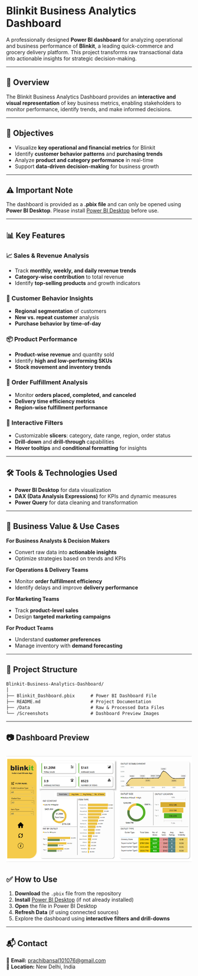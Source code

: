 # **Blinkit Business Analytics Dashboard**  
A professionally designed **Power BI dashboard** for analyzing operational and business performance of **Blinkit**, a leading quick-commerce and grocery delivery platform. This project transforms raw transactional data into actionable insights for strategic decision-making.  

---

## **📌 Overview**  
The Blinkit Business Analytics Dashboard provides an **interactive and visual representation** of key business metrics, enabling stakeholders to monitor performance, identify trends, and make informed decisions.  

---

## **🎯 Objectives**  
- Visualize **key operational and financial metrics** for Blinkit  
- Identify **customer behavior patterns** and **purchasing trends**  
- Analyze **product and category performance** in real-time  
- Support **data-driven decision-making** for business growth  

---

## **⚠️ Important Note**  
The dashboard is provided as a **.pbix file** and can only be opened using **Power BI Desktop**. Please install [Power BI Desktop](https://powerbi.microsoft.com/desktop/) before use.  

---

## **📊 Key Features**  

### **📈 Sales & Revenue Analysis**  
- Track **monthly, weekly, and daily revenue trends**  
- **Category-wise contribution** to total revenue  
- Identify **top-selling products** and growth indicators  

### **🧍 Customer Behavior Insights**  
- **Regional segmentation** of customers  
- **New vs. repeat customer** analysis  
- **Purchase behavior by time-of-day**  

### **📦 Product Performance**  
- **Product-wise revenue** and quantity sold  
- Identify **high and low-performing SKUs**  
- **Stock movement and inventory trends**  

### **🚚 Order Fulfillment Analysis**  
- Monitor **orders placed, completed, and canceled**  
- **Delivery time efficiency metrics**  
- **Region-wise fulfillment performance**  

### **🧩 Interactive Filters**  
- Customizable **slicers**: category, date range, region, order status  
- **Drill-down** and **drill-through** capabilities  
- **Hover tooltips** and **conditional formatting** for insights  

---

## **🛠 Tools & Technologies Used**  
- **Power BI Desktop** for data visualization  
- **DAX (Data Analysis Expressions)** for KPIs and dynamic measures  
- **Power Query** for data cleaning and transformation  

---

## **🧠 Business Value & Use Cases**  

**For Business Analysts & Decision Makers**  
- Convert raw data into **actionable insights**  
- Optimize strategies based on trends and KPIs  

**For Operations & Delivery Teams**  
- Monitor **order fulfillment efficiency**  
- Identify delays and improve **delivery performance**  

**For Marketing Teams**  
- Track **product-level sales**  
- Design **targeted marketing campaigns**  

**For Product Teams**  
- Understand **customer preferences**  
- Manage inventory with **demand forecasting**  

---

## **📂 Project Structure**  
```
Blinkit-Business-Analytics-Dashboard/
│
├── Blinkit_Dashboard.pbix      # Power BI Dashboard File
├── README.md                   # Project Documentation
├── /Data                       # Raw & Processed Data Files
└── /Screenshots                # Dashboard Preview Images
```

---

## **📷 Dashboard Preview**  

![Banner](https://raw.githubusercontent.com/Prachibansal11/Blinkit-Grocery-Data-Analysis-Dashboard/9b3f11efc3c0b41adc0fd768ae7c844511a57b64/blinkit%20image.png)
---

## **✅ How to Use**  
1. **Download** the `.pbix` file from the repository  
2. **Install** [Power BI Desktop](https://powerbi.microsoft.com/desktop/) (if not already installed)  
3. **Open** the file in Power BI Desktop  
4. **Refresh Data** (if using connected sources)  
5. Explore the dashboard using **interactive filters and drill-downs**  

---

## **📬 Contact**  
📧 **Email:** prachibansal101076@gmail.com  
📍 **Location:** New Delhi, India  
